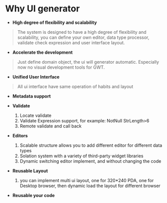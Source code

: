 # Why UI generator #

  * **High degree of flexibility and scalability**
> The system is designed to have a high degree of flexibility and scalability, you can define your own editor, data type processor, validate check expression and user interface layout.
  * **Accelerate the development**
> Just define domain object, the ui will generator automatic.
> Especially now no visual development tools for GWT.
  * **Unified User Interface**
> All ui interface have same operation of habits and layout
  * **Metadata support**

  * **Validate**
    1. Locate validate
    1. Validate Expression support, for example: NotNull StrLength>6
    1. Remote validate and call back

  * **Editors**
    1. Scalable structure allows you to add different editor for different data types
    1. Solation system with a variety of third-party widget libraries
    1. Dynamic switching editor implement, and without changing the code

  * **Reusable Layout**
    1. you can implement multi ui layout, one for 320\*240 PDA, one for Desktop browser, then dynamic load the layout for different browser

  * **Reusable your code**